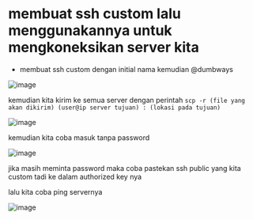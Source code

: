 # membuat ssh custom lalu menggunakannya untuk mengkoneksikan server kita

- membuat ssh custom dengan initial nama kemudian @dumbways


![image](https://user-images.githubusercontent.com/18206510/192748938-1250221e-00b6-44d2-a6e9-922db68f60dd.png)



kemudian kita kirim ke semua server dengan perintah ```scp -r (file yang akan dikirim) (user@ip server tujuan) : (lokasi pada tujuan)```



![image](https://user-images.githubusercontent.com/18206510/192750794-ac8ddfd3-d57b-49ab-9a81-1fd5a45f258b.png)



kemudian kita coba masuk tanpa password



![image](https://user-images.githubusercontent.com/18206510/192751678-3a3cef54-c5cc-438f-9f18-e63e60f1ef63.png)



jika masih meminta password maka coba pastekan ssh public yang kita custom tadi ke dalam authorized key nya



lalu kita coba ping servernya



![image](https://user-images.githubusercontent.com/18206510/192752952-b39cd0eb-1f2a-45fa-b365-d9639aba1eb3.png)










